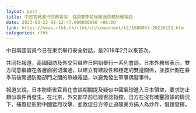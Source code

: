```yaml
---
layout: post
title: 中日官員進行防務會談　協調春季前後開通防務熱線電話
date: 2023-02-22 08:12:47.000000000 +08:00
link: https://news.rthk.hk/rthk/ch/component/k2/1688863-20230222.htm
categories: rthk
---
```


中日兩國官員今日在東京舉行安全對話，是2019年2月以來首次。

共同社報道，兩國國防及外交官員昨日開始舉行一系列會談。日本外務省表示，雙方同意繼續在各層面密切溝通，以建立有建設性和穩定的雙邊關係，並按計劃在春季前後開通防務部門之間的熱線電話，以避免發生軍事偶發事件。

報道又說，日本防衛省官員在會談期間提及疑似中國氣球進入日本領空，要求防止類似事件再發生。在北京，外交部早前已經否認指控，日方在沒有確鑿證據的情況下，捕風捉影對中國猛烈攻擊，並敦促日方停止追隨美方搞人為炒作，借題發揮。
